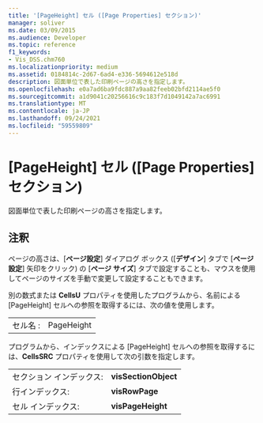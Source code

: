 ```yaml
---
title: '[PageHeight] セル ([Page Properties] セクション)'
manager: soliver
ms.date: 03/09/2015
ms.audience: Developer
ms.topic: reference
f1_keywords:
- Vis_DSS.chm760
ms.localizationpriority: medium
ms.assetid: 0184814c-2d67-6ad4-e336-5694612e518d
description: 図面単位で表した印刷ページの高さを指定します。
ms.openlocfilehash: e0a7ad6ba9fdc887a9aa82feeb02bfd2114ae5f0
ms.sourcegitcommit: a1d9041c20256616c9c183f7d1049142a7ac6991
ms.translationtype: MT
ms.contentlocale: ja-JP
ms.lasthandoff: 09/24/2021
ms.locfileid: "59559809"
---
```

# <a name="pageheight-cell-page-properties-section"></a>[PageHeight] セル ([Page Properties] セクション)

図面単位で表した印刷ページの高さを指定します。
  
## <a name="remarks"></a>注釈

ページの高さは、[**ページ設定**] ダイアログ ボックス ([**デザイン**] タブで [**ページ設定**] 矢印をクリック) の [**ページ サイズ**] タブで設定することも、マウスを使用してページのサイズを手動で変更して設定することもできます。 
  
別の数式または **CellsU** プロパティを使用したプログラムから、名前による [PageHeight] セルへの参照を取得するには、次の値を使用します。 
  
|||
|:-----|:-----|
|セル名 :  <br/> |PageHeight  <br/> |
   
プログラムから、インデックスによる [PageHeight] セルへの参照を取得するには、**CellsSRC** プロパティを使用して次の引数を指定します。 
  
|||
|:-----|:-----|
|セクション インデックス:  <br/> |**visSectionObject** <br/> |
|行インデックス:  <br/> |**visRowPage** <br/> |
|セル インデックス:  <br/> |**visPageHeight** <br/> |
   

